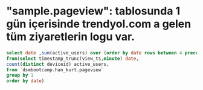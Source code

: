 # "sample.pageview": tablosunda 1 gün içerisinde trendyol.com a gelen tüm ziyaretlerin logu var.

```SQL
select date ,sum(active_users) over (order by date rows between 4 preceding and current row) as active_users 
from(select timestamp_trunc(view_ts,minute) date,
count(distinct deviceid) active_users,
from `dsmbootcamp.han_kurt.pageview`
group by 1
order by date)
```
